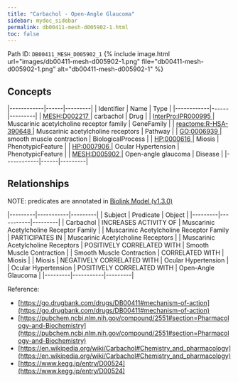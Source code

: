 ```yaml
---
title: "Carbachol - Open-Angle Glaucoma"
sidebar: mydoc_sidebar
permalink: db00411-mesh-d005902-1.html
toc: false 
---
```



Path ID: `DB00411_MESH_D005902_1`
{% include image.html url="images/db00411-mesh-d005902-1.png" file="db00411-mesh-d005902-1.png" alt="db00411-mesh-d005902-1" %}

## Concepts

|------------|------|---------|
| Identifier | Name | Type    |
|------------|------|---------|
| <a href="https://identifiers.org/MESH:D002217">MESH:D002217 </a> | carbachol | Drug |
| <a href="https://identifiers.org/InterPro:IPR000995">InterPro:IPR000995 </a> | Muscarinic acetylcholine receptor family | GeneFamily |
| <a href="https://identifiers.org/reactome:R-HSA-390648">reactome:R-HSA-390648 </a> | Muscarinic acetylcholine receptors | Pathway |
| <a href="https://identifiers.org/GO:0006939">GO:0006939 </a> | smooth muscle contraction | BiologicalProcess |
| <a href="https://identifiers.org/HP:0000616">HP:0000616 </a> | Miosis | PhenotypicFeature |
| <a href="https://identifiers.org/HP:0007906">HP:0007906 </a> | Ocular Hypertension | PhenotypicFeature |
| <a href="https://identifiers.org/MESH:D005902">MESH:D005902 </a> | Open-angle glaucoma | Disease |
|------------|------|---------|

## Relationships


NOTE: predicates are annotated in <a href="https://github.com/biolink/biolink-model/releases/tag/v1.3.0">Biolink Model (v1.3.0)</a>

|---------|-----------|---------|
| Subject | Predicate | Object  |
|---------|-----------|---------|
| Carbachol | INCREASES ACTIVITY OF | Muscarinic Acetylcholine Receptor Family |
| Muscarinic Acetylcholine Receptor Family | PARTICIPATES IN | Muscarinic Acetylcholine Receptors |
| Muscarinic Acetylcholine Receptors | POSITIVELY CORRELATED WITH | Smooth Muscle Contraction |
| Smooth Muscle Contraction | CORRELATED WITH | Miosis |
| Miosis | NEGATIVELY CORRELATED WITH | Ocular Hypertension |
| Ocular Hypertension | POSITIVELY CORRELATED WITH | Open-Angle Glaucoma |
|---------|-----------|---------|

Reference: 
  - [https://go.drugbank.com/drugs/DB00411#mechanism-of-action](https://go.drugbank.com/drugs/DB00411#mechanism-of-action)
  - [https://pubchem.ncbi.nlm.nih.gov/compound/2551#section=Pharmacology-and-Biochemistry](https://pubchem.ncbi.nlm.nih.gov/compound/2551#section=Pharmacology-and-Biochemistry)
  - [https://en.wikipedia.org/wiki/Carbachol#Chemistry_and_pharmacology](https://en.wikipedia.org/wiki/Carbachol#Chemistry_and_pharmacology)
  - [https://www.kegg.jp/entry/D00524](https://www.kegg.jp/entry/D00524)
